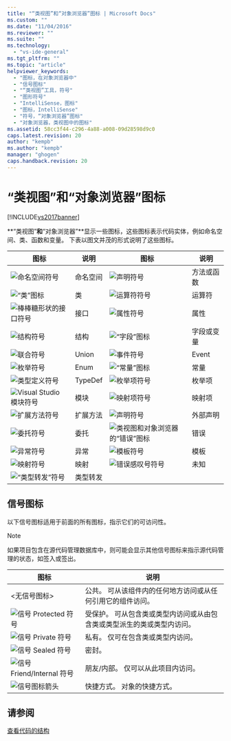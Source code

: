 ```yaml
---
title: "“类视图”和“对象浏览器”图标 | Microsoft Docs"
ms.custom: ""
ms.date: "11/04/2016"
ms.reviewer: ""
ms.suite: ""
ms.technology: 
  - "vs-ide-general"
ms.tgt_pltfrm: ""
ms.topic: "article"
helpviewer_keywords: 
  - "图标，在对象浏览器中"
  - "信号图标"
  - "“类视图”工具，符号"
  - "图形符号"
  - "IntelliSense，图标"
  - "图标，IntelliSense"
  - "符号，“对象浏览器”图标"
  - "对象浏览器，类视图中的图标"
ms.assetid: 58cc3f44-c296-4a88-a008-09d28598d9c0
caps.latest.revision: 20
author: "kempb"
ms.author: "kempb"
manager: "ghogen"
caps.handback.revision: 20
---
```

# “类视图”和“对象浏览器”图标
[!INCLUDE[vs2017banner](../code-quality/includes/vs2017banner.md)]

**“类视图”**和**“对象浏览器”**显示一些图标，这些图标表示代码实体，例如命名空间、类、函数和变量。  下表以图文并茂的形式说明了这些图标。  
  
|图标|说明|图标|说明|  
|--------|--------|--------|--------|  
|![命名空间符号](~/ide/media/vxnamespace_icon.gif "vxNamespace\_Icon")|命名空间|![声明符号](~/ide/media/vxmethod_icon.gif "vxMethod\_Icon")|方法或函数|  
|![“类”图标](~/ide/media/vxclass_icon.gif "vxClass\_Icon")|类|![运算符符号](~/ide/media/vxoperator_icon.gif "vxOperator\_Icon")|运算符|  
|![棒棒糖形状的接口符号](~/ide/media/vxinterface_icon.gif "vxInterface\_Icon")|接口|![属性符号](~/ide/media/vxproperty_icon.gif "vxProperty\_Icon")|属性|  
|![结构符号](~/ide/media/vxstruct_icon.gif "vxStruct\_Icon")|结构|![“字段”图标](~/ide/media/vxfield_icon.gif "vxField\_Icon")|字段或变量|  
|![联合符号](~/ide/media/vxunion_icon.gif "vxUnion\_Icon")|Union|![事件符号](~/ide/media/vxevent_icon.gif "vxEvent\_Icon")|Event|  
|![枚举符号](~/ide/media/vxenum_icon.gif "vxEnum\_Icon")|Enum|![“常量”图标](~/ide/media/vxconstant_icon.gif "vxConstant\_Icon")|常量|  
|![类型定义符号](~/ide/media/vxtypedef_icon.gif "vxTypeDef\_Icon")|TypeDef|![枚举项符号](~/ide/media/vxenumitem_icon.gif "vxEnumItem\_Icon")|枚举项|  
|![Visual Studio 模块符号](~/ide/media/vxmodule_icon.gif "vxModule\_Icon")|模块|![映射项符号](~/ide/media/vxmapitem_icon.gif "vxMapItem\_Icon")|映射项|  
|![扩展方法符号](~/ide/media/extensionmethod.gif "ExtensionMethod")|扩展方法|![声明符号](~/ide/media/vxmethod_icon.gif "vxMethod\_Icon")|外部声明|  
|![委托符号](~/ide/media/vxdelegate_icon.gif "vxDelegate\_Icon")|委托|![类视图和对象浏览器的“错误”图标](~/ide/media/erroricon.gif "ErrorIcon")|错误|  
|![异常符号](~/ide/media/vxexception_icon.gif "vxException\_Icon")|异常|![模板符号](~/ide/media/vxtemplate_icon.gif "vxTemplate\_Icon")|模板|  
|![映射符号](~/ide/media/vxmap_icon.gif "vxMap\_Icon")|映射|![错误感叹号符号](~/ide/media/vxerror_icon.gif "vxError\_Icon")|未知|  
|![“类型转发”符号](~/ide/media/ob_type_forward.gif "ob\_type\_forward")|类型转发|||  
  
## 信号图标  
 以下信号图标适用于前面的所有图标，指示它们的可访问性。  
  
> [!NOTE]
>  如果项目包含在源代码管理数据库中，则可能会显示其他信号图标来指示源代码管理的状态，如签入或签出。  
  
|图标|说明|  
|--------|--------|  
|\<无信号图标\>|公共。  可从该组件内的任何地方访问或从任何引用它的组件访问。|  
|![信号 Protected 符号](~/ide/media/vxsignal_icon_key.gif "vxSignal\_Icon\_Key")|受保护。  可从包含类或类型内访问或从由包含类或类型派生的类或类型内访问。|  
|![信号 Private 符号](~/ide/media/vxsignal_icon_lock.gif "vxSignal\_Icon\_Lock")|私有。  仅可在包含类或类型内访问。|  
|![信号 Sealed 符号](~/ide/media/vxsignal_icon_envelope.gif "vxSignal\_Icon\_Envelope")|密封。|  
|![信号 Friend&#47;Internal 符号](~/ide/media/vxsignal_icon_diamond.gif "vxSignal\_Icon\_Diamond")|朋友\/内部。  仅可以从此项目内访问。|  
|![信号图标箭头](~/ide/media/vxsignal_icon_arrow.gif "vxSignal\_Icon\_Arrow")|快捷方式。  对象的快捷方式。|  
  
## 请参阅  
 [查看代码的结构](../ide/viewing-the-structure-of-code.md)